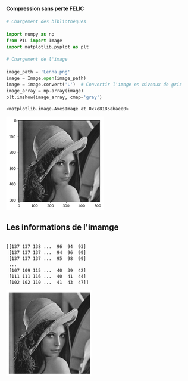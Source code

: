 #### Compression sans perte FELIC  


```python
# Chargement des bibliothèques

import numpy as np
from PIL import Image
import matplotlib.pyplot as plt

# Chargement de l'image

image_path = 'Lenna.png'
image = Image.open(image_path)
image = image.convert('L')  # Convertir l'image en niveaux de gris
image_array = np.array(image)
plt.imshow(image_array, cmap='gray')

```




    <matplotlib.image.AxesImage at 0x7e8185abaee0>




    
![png](FELIC_files/FELIC_1_1.png)
    


## Les informations de l'imamge




```python


```

    [[137 137 138 ...  96  94  93]
     [137 137 137 ...  94  96  99]
     [137 137 137 ...  95  98  99]
     ...
     [107 109 115 ...  40  39  42]
     [111 111 116 ...  40  41  44]
     [102 102 110 ...  41  43  47]]



    
![png](FELIC_files/FELIC_3_1.png)
    

